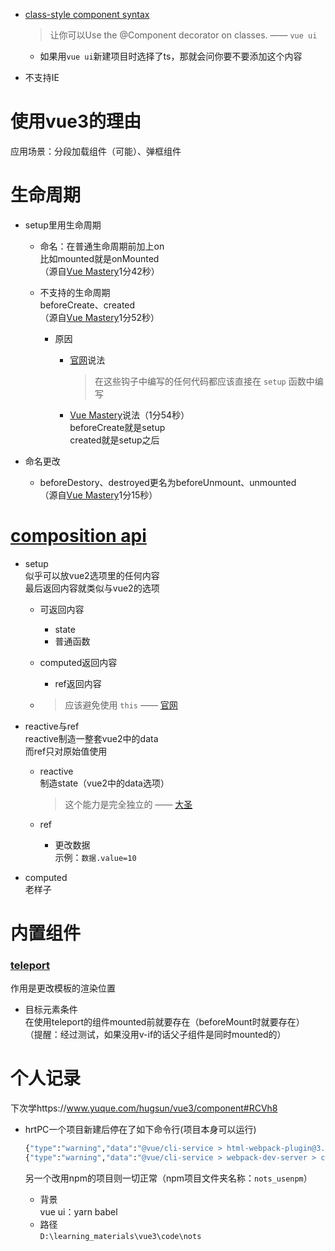 - [class-style component syntax](https://vuejs.org/v2/guide/typescript.html#Class-Style-Vue-Components)  

  > 让你可以Use the @Component decorator on classes. —— `vue ui`

  - 如果用`vue ui`新建项目时选择了ts，那就会问你要不要添加这个内容
    




- 不支持IE





# 使用vue3的理由

应用场景：分段加载组件（可能）、弹框组件



# 生命周期

- setup里用生命周期  
  
  - 命名：在普通生命周期前加上on  
    比如mounted就是onMounted  
    （源自[Vue Mastery](https://www.vuemastery.com/courses/vue-3-essentials/lifecycle-hooks/)1分42秒）
  
  - 不支持的生命周期  
    beforeCreate、created  
    （源自[Vue Mastery](https://www.vuemastery.com/courses/vue-3-essentials/lifecycle-hooks/)1分52秒）
  
    - 原因  
  
      - [官网](https://v3.cn.vuejs.org/guide/composition-api-lifecycle-hooks.html)说法
  
        > 在这些钩子中编写的任何代码都应该直接在 `setup` 函数中编写
  
      - [Vue Mastery](https://www.vuemastery.com/courses/vue-3-essentials/lifecycle-hooks/)说法（1分54秒）  
        beforeCreate就是setup  
        created就是setup之后
  
- 命名更改

  - beforeDestory、destroyed更名为beforeUnmount、unmounted  
    （源自[Vue Mastery](https://www.vuemastery.com/courses/vue-3-essentials/lifecycle-hooks/)1分15秒）



# [composition api](https://www.yuque.com/hugsun/vue3/composition)



- setup  
  似乎可以放vue2选项里的任何内容  
  最后返回内容就类似与vue2的选项

  - 可返回内容
    - state
    - 普通函数
  - computed返回内容
    
    - ref返回内容
    
  - > 应该避免使用 `this` —— [官网](https://v3.cn.vuejs.org/guide/composition-api-introduction.html#setup-%E7%BB%84%E4%BB%B6%E9%80%89%E9%A1%B9)
  
- reactive与ref  
  reactive制造一整套vue2中的data  
  而ref只对原始值使用  
  
  - reactive  
    制造state（vue2中的data选项）  
    
    > 这个能力是完全独立的 —— [大圣](https://www.yuque.com/hugsun/vue3/composition#NhZ0H)
    
  - ref  
    
    - 更改数据  
      示例：`数据.value=10`
  
- computed  
  老样子



# 内置组件

### [teleport](https://v3.cn.vuejs.org/api/built-in-components.html#teleport)

作用是更改模板的渲染位置

- 目标元素条件  
  在使用teleport的组件mounted前就要存在（beforeMount时就要存在）  
  （提醒：经过测试，如果没用v-if的话父子组件是同时mounted的）





# 个人记录

下次学https://www.yuque.com/hugsun/vue3/component#RCVh8

- hrtPC一个项目新建后停在了如下命令行(项目本身可以运行)  

  ```cmd
  {"type":"warning","data":"@vue/cli-service > html-webpack-plugin@3.2.0: 3.x is no longer supported"}
  {"type":"warning","data":"@vue/cli-service > webpack-dev-server > chokidar@2.1.8: Chokidar 2 will break on node v14+. Upgrade to chokidar 3 with 15x less dependencies."}
  
  ```

  另一个改用npm的项目则一切正常（npm项目文件夹名称：`nots_usenpm`）

  - 背景  
    vue ui：yarn babel
  - 路径  
    `D:\learning_materials\vue3\code\nots`

